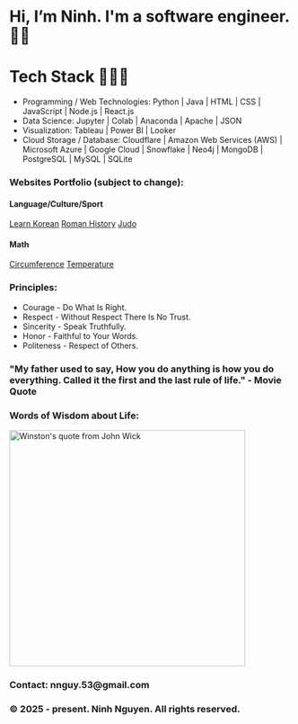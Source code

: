 <head>
  <h1>Hi, I’m Ninh. I'm a software engineer. 👋🏻</h1>
</head>

<body>
  <h1>Tech Stack 🧑🏻‍💻</h1>
  <ul>
    <li>Programming / Web Technologies: Python | Java | HTML | CSS | JavaScript | Node.js | React.js</li>
    <li>Data Science: Jupyter | Colab | Anaconda | Apache | JSON</li>
    <li>Visualization: Tableau | Power BI | Looker</li>
    <li>Cloud Storage / Database: Cloudflare | Amazon Web Services (AWS) | Microsoft Azure | Google Cloud | Snowflake | Neo4j | MongoDB | PostgreSQL | MySQL | SQLite </li>
  </ul>

  <h3>Websites Portfolio (subject to change):</h3>
  <h4>Language/Culture/Sport</h4>
  <a href="https://korea-5n2.pages.dev/">Learn Korean</a>
  <a href="https://rome-5hp.pages.dev/">Roman History</a>
  <a href="https://judo-1jg.pages.dev/">Judo</a>
  <br>
  <h4>Math</h4>
  <a href="https://circle-4ot.pages.dev/">Circumference</a>
  <a href="https://temp-vpg.pages.dev/">Temperature</a>
  <br>

  <h3>Principles:</h3>
  <ul>
    <li>Courage - Do What Is Right.</li>
    <li>Respect - Without Respect There Is No Trust.</li>
    <li>Sincerity - Speak Truthfully.</li>
    <li>Honor - Faithful to Your Words.</li>
    <li>Politeness - Respect of Others.</li>
  </ul>

  <h3>"My father used to say, How you do anything is how you do everything. Called it the first and the last rule of life." - Movie Quote</h3>
  
  <h3>Words of Wisdom about Life: </h3>
  <img src="/asset/John Wick meme.gif" alt="Winston's quote from John Wick" height="420">
  <footer>
    <h3>Contact: nnguy.53@gmail.com</h3>
    <h3>&copy 2025 - present. Ninh Nguyen. All rights reserved.</h3>
  </footer>
</body>

<!---
ninh-nguyen01/ninh-nguyen01 is a ✨ special ✨ repository because its `README.md` (this file) appears on your GitHub profile.
You can click the Preview link to take a look at your changes.
--->
